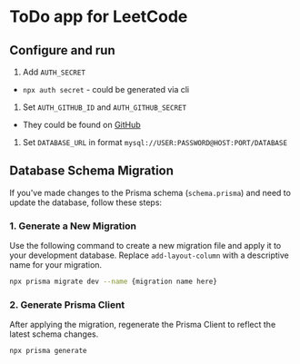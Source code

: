 # ToDo app for LeetCode

## Configure and run

1. Add `AUTH_SECRET`

- `npx auth secret` - could be generated via cli

1. Set `AUTH_GITHUB_ID` and `AUTH_GITHUB_SECRET`

- They could be found on [GitHub](https://github.com/settings/applications/2853004)

1. Set `DATABASE_URL` in format `mysql://USER:PASSWORD@HOST:PORT/DATABASE`

## Database Schema Migration

If you've made changes to the Prisma schema (`schema.prisma`) and need to update the database, follow these steps:

### 1. Generate a New Migration

Use the following command to create a new migration file and apply it to your development database. Replace `add-layout-column` with a descriptive name for your migration.

```sh
npx prisma migrate dev --name {migration name here}
```

### 2. Generate Prisma Client

After applying the migration, regenerate the Prisma Client to reflect the latest schema changes.

```sh
npx prisma generate
```
